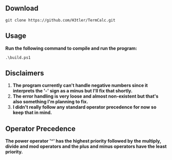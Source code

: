 ## Download 

    git clone https://github.com/H3tler/TermCalc.git
   
   ## Usage
   **Run the following command to compile and run the program:**

    .\build.ps1

## Disclaimers

 1. **The program currently can't handle negative numbers since it interprets the '-' sign as a minus but I'll fix that shortly.**
 2. **The error handling is very loose and almost non-existent but that's also something I'm planning to fix.**
 3. **I didn't really follow any standard operator precedence  for now so keep that in mind.**

## Operator Precedence
**The power operator '^' has the highest priority followed by the multiply, divide and mod operators and the plus and minus operators have the least priority.**